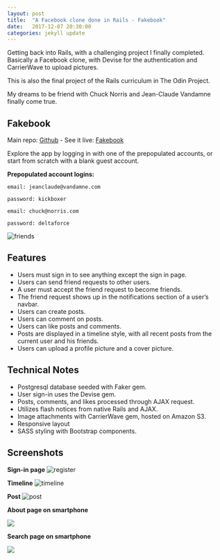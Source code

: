```yaml
---
layout: post
title:  "A Facebook clone done in Rails - Fakebook"
date:   2017-12-07 20:30:00
categories: jekyll update
---
```


Getting back into Rails, with a challenging project I finally completed. Basically a Facebook clone, with Devise for the authentication and CarrierWave to upload pictures. 

This is also the final project of the Rails curriculum in The Odin Project. 

My dreams to be friend with Chuck Norris and Jean-Claude Vandamne finally come true.
<br>

## Fakebook

Main repo: [Github](https://github.com/florianmainguy/fakebook) - See it live: [Fakebook](https://fm-fakebook.herokuapp.com/)

Explore the app by logging in with one of the prepopulated accounts, or start from scratch with a blank guest account.

**Prepopulated account logins:**

```
email: jeanclaude@vandamne.com

password: kickboxer
```

```
email: chuck@norris.com

password: deltaforce
```

![friends](https://github.com/florianmainguy/fakebook/blob/master/docs/friends.png?raw=true)

## Features

- Users must sign in to see anything except the sign in page.
- Users can send friend requests to other users.
- A user must accept the friend request to become friends.
- The friend request shows up in the notifications section of a user’s navbar.
- Users can create posts.
- Users can comment on posts.
- Users can like posts and comments.
- Posts are displayed in a timeline style, with all recent posts from the current user and his friends.
- Users can upload a profile picture and a cover picture.


## Technical Notes

- Postgresql database seeded with Faker gem.
- User sign-in uses the Devise gem.
- Posts, comments, and likes processed through AJAX request.
- Utilizes flash notices from native Rails and AJAX.
- Image attachments with CarrierWave gem, hosted on Amazon S3.
- Responsive layout
- SASS styling with Bootstrap components.

## Screenshots

**Sign-in page**
![register](https://github.com/florianmainguy/fakebook/blob/master/docs/register.png?raw=true)


**Timeline**
![timeline](https://github.com/florianmainguy/fakebook/blob/master/docs/timeline.png?raw=true)


**Post**
![post](https://github.com/florianmainguy/fakebook/blob/master/docs/post.png?raw=true)


**About page on smartphone**
<div class="wraptocenter">
<img src="https://github.com/florianmainguy/fakebook/blob/master/docs/about.png?raw=true" style="min-width:0;max-width:100%;box-shadow:0;margin-left:0%;">
</div>

**Search page on smartphone**
<div class="wraptocenter">
<img src="https://github.com/florianmainguy/fakebook/blob/master/docs/index.png?raw=true" style="min-width:0;max-width:100%;box-shadow:0;margin-left:0%;">
</div>